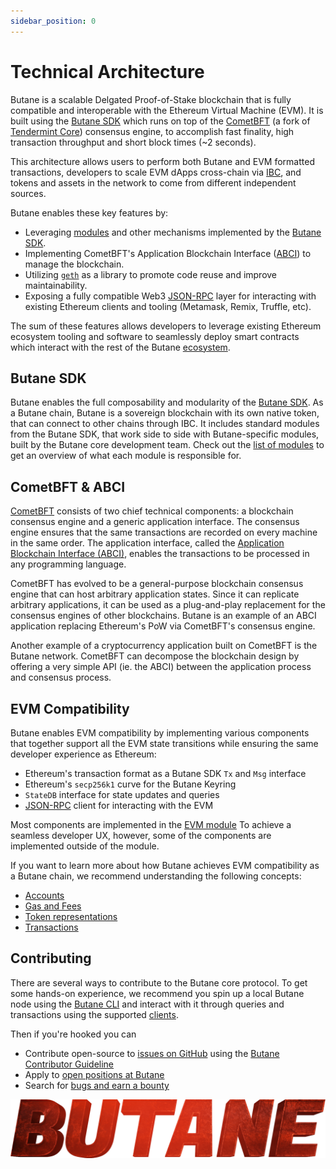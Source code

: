 ```yaml
---
sidebar_position: 0
---
```


#  Technical Architecture


Butane is a scalable Delgated Proof-of-Stake blockchain that is fully compatible and
interoperable with the Ethereum Virtual Machine (EVM). It is built using the [Butane SDK](https://github.com/Butane/Butane-sdk/)
which runs on top of the [CometBFT](https://github.com/cometbft/cometbft) (a fork of [Tendermint Core](https://docs.tendermint.com/)) consensus engine,
to accomplish fast finality, high transaction throughput and short block times (~2 seconds).

This architecture allows users to perform both Butane and EVM formatted transactions,
developers to scale EVM dApps cross-chain via [IBC](https://Butane.network/ibc),
and tokens and assets in the network to come from different independent sources.

Butane enables these key features by:

* Leveraging [modules](https://docs.Butane.network/main/building-modules/intro.html) and other mechanisms implemented by the [Butane SDK](https://docs.Butane.network/).
* Implementing CometBFT's Application Blockchain Interface ([ABCI](https://docs.tendermint.com/master/spec/abci/)) to manage the blockchain.
* Utilizing [`geth`](https://github.com/ethereum/go-ethereum) as a library to promote code reuse and improve maintainability.
* Exposing a fully compatible Web3 [JSON-RPC](./../develop/api/ethereum-json-rpc/methods) layer for interacting with existing Ethereum clients and tooling (Metamask, Remix, Truffle, etc).

The sum of these features allows developers to leverage existing Ethereum ecosystem tooling and
software to seamlessly deploy smart contracts which interact with the rest of the Butane
[ecosystem](https://Butane.network/ecosystem).

## Butane SDK

Butane enables the full composability and modularity of the [Butane SDK](https://docs.Butane.network/).
As a Butane chain, Butane is a sovereign blockchain with its own native token,
that can connect to other chains through IBC. It includes standard modules from the Butane SDK,
that work side to side with Butane-specific modules, built by the Butane core development team.
Check out the [list of modules](modules/index.md) to get an overview of what each module is responsible for.

## CometBFT & ABCI

[CometBFT](https://github.com/cometbft/cometbft) consists of two chief technical components:
a blockchain consensus engine and a generic application interface.
The consensus engine ensures that the same transactions
are recorded on every machine in the same order.
The application interface, called the [Application Blockchain Interface (ABCI)](https://docs.tendermint.com/master/spec/abci/),
enables the transactions to be processed in any programming language.

CometBFT has evolved to be a general-purpose blockchain consensus engine that
can host arbitrary application states. Since it can replicate arbitrary
applications, it can be used as a plug-and-play replacement for the consensus
engines of other blockchains. Butane is an example of an ABCI application
replacing Ethereum's PoW via CometBFT's consensus engine.

Another example of a cryptocurrency application built on CometBFT is the Butane
network. CometBFT can decompose the blockchain design by offering a very
simple API (ie. the ABCI) between the application process and consensus process.

## EVM Compatibility

Butane enables EVM compatibility by implementing various components
that together support all the EVM state transitions
while ensuring the same developer experience as Ethereum:

- Ethereum's transaction format as a Butane SDK `Tx` and `Msg` interface
- Ethereum's `secp256k1` curve for the Butane Keyring
- `StateDB` interface for state updates and queries
- [JSON-RPC](../develop/api/ethereum-json-rpc) client for interacting with the EVM

Most components are implemented in the [EVM module](modules/evm.md)
To achieve a seamless developer UX, however, some of the components are implemented
outside of the module.

If you want to learn more about how Butane achieves EVM compatibility as a Butane chain,
we recommend understanding the following concepts:

* [Accounts](./concepts/accounts.md)
* [Gas and Fees](./concepts/gas-and-fees.md)
* [Token representations](./concepts/tokens.md)
* [Transactions](./concepts/transactions.md)

## Contributing

There are several ways to contribute to the Butane core protocol. To get some hands-on experience,
we recommend you spin up a local Butane node using the [Butane CLI](Evmos-cli/index.md)
and interact with it through queries and transactions using the supported [clients](../develop/api#clients).

Then if you're hooked you can

* Contribute open-source to [issues on GitHub](https://github.com/Butane/Butane/issues)
using the [Butane Contributor Guideline](https://github.com/Butane/Butane/blob/main/CONTRIBUTING.md)
* Apply to [open positions at Butane](https://boards.eu.greenhouse.io/Butane)
* Search for [bugs and earn a bounty](bugs.md)

![My Image](images/Group.png)
